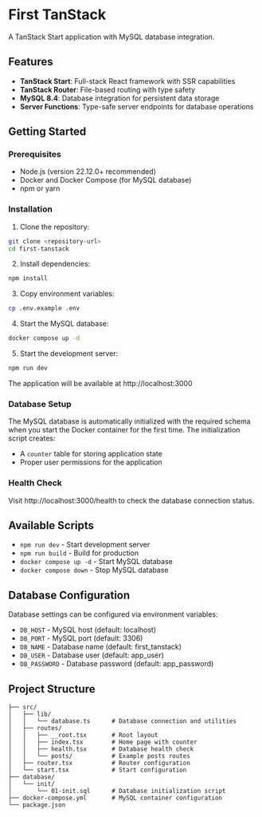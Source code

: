 # First TanStack

A TanStack Start application with MySQL database integration.

## Features

- **TanStack Start**: Full-stack React framework with SSR capabilities
- **TanStack Router**: File-based routing with type safety
- **MySQL 8.4**: Database integration for persistent data storage
- **Server Functions**: Type-safe server endpoints for database operations

## Getting Started

### Prerequisites

- Node.js (version 22.12.0+ recommended)
- Docker and Docker Compose (for MySQL database)
- npm or yarn

### Installation

1. Clone the repository:
```bash
git clone <repository-url>
cd first-tanstack
```

2. Install dependencies:
```bash
npm install
```

3. Copy environment variables:
```bash
cp .env.example .env
```

4. Start the MySQL database:
```bash
docker compose up -d
```

5. Start the development server:
```bash
npm run dev
```

The application will be available at http://localhost:3000

### Database Setup

The MySQL database is automatically initialized with the required schema when you start the Docker container for the first time. The initialization script creates:

- A `counter` table for storing application state
- Proper user permissions for the application

### Health Check

Visit http://localhost:3000/health to check the database connection status.

## Available Scripts

- `npm run dev` - Start development server
- `npm run build` - Build for production
- `docker compose up -d` - Start MySQL database
- `docker compose down` - Stop MySQL database

## Database Configuration

Database settings can be configured via environment variables:

- `DB_HOST` - MySQL host (default: localhost)
- `DB_PORT` - MySQL port (default: 3306)
- `DB_NAME` - Database name (default: first_tanstack)
- `DB_USER` - Database user (default: app_user)
- `DB_PASSWORD` - Database password (default: app_password)

## Project Structure

```
├── src/
│   ├── lib/
│   │   └── database.ts      # Database connection and utilities
│   ├── routes/
│   │   ├── __root.tsx       # Root layout
│   │   ├── index.tsx        # Home page with counter
│   │   ├── health.tsx       # Database health check
│   │   └── posts/           # Example posts routes
│   ├── router.tsx           # Router configuration
│   └── start.tsx            # Start configuration
├── database/
│   └── init/
│       └── 01-init.sql      # Database initialization script
├── docker-compose.yml       # MySQL container configuration
└── package.json
```